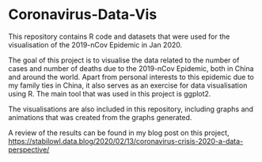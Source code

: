 # Coronavirus-Data-Vis

This repository contains R code and datasets that were used for the visualisation of the 2019-nCov Epidemic in Jan 2020. 

The goal of this project is to visualise the data related to the number of cases and number of deaths due to the 2019-nCov Epidemic, both in China and around the world. Apart from personal interests to this epidemic due to my family ties in China, it also serves as an exercise for data visualisation using R. The main tool that was used in this project is ggplot2. 

The visualisations are also included in this repository, including graphs and animations that was created from the graphs generated. 

A review of the results can be found in my blog post on this project, https://stabilowl.data.blog/2020/02/13/coronavirus-crisis-2020-a-data-perspective/ 
